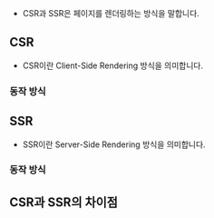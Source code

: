 - CSR과 SSR은 페이지를 렌더링하는 방식을 말합니다.
## CSR
- CSR이란 Client-Side Rendering 방식을 의미합니다.
### 동작 방식

## SSR
- SSR이란 Server-Side Rendering 방식을 의미합니다.

### 동작 방식

## CSR과 SSR의 차이점